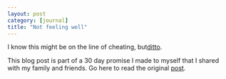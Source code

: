 ```yaml
---
layout: post
category: [journal]
title: "Not feeling well"
---
```


I know this might be on the line of cheating, but<a href="/journal/2011/11/14/itf-self-sust-behavior-11.html">ditto</a>.

This blog post is part of a 30 day promise I made to myself that I shared with my family and friends. Go here to read the original <a href="/journal/2011/11/03/art-of-accountability.html">post</a>. 